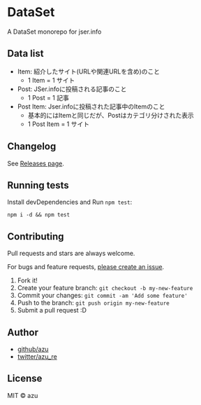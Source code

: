 # DataSet

A DataSet monorepo for jser.info

## Data list

- Item: 紹介したサイト(URLや関連URLを含め)のこと
    - 1 Item = 1 サイト
- Post: JSer.infoに投稿される記事のこと
    - 1 Post = 1 記事
- Post Item: Jser.infoに投稿された記事中のItemのこと
    - 基本的にはItemと同じだが、Postはカテゴリ分けされた表示
    - 1 Post Item = 1 サイト

## Changelog

See [Releases page](https://github.com/jser/dataset/releases).

## Running tests

Install devDependencies and Run `npm test`:

    npm i -d && npm test

## Contributing

Pull requests and stars are always welcome.

For bugs and feature requests, [please create an issue](https://github.com/jser/dataset/issues).

1. Fork it!
2. Create your feature branch: `git checkout -b my-new-feature`
3. Commit your changes: `git commit -am 'Add some feature'`
4. Push to the branch: `git push origin my-new-feature`
5. Submit a pull request :D

## Author

- [github/azu](https://github.com/azu)
- [twitter/azu_re](https://twitter.com/azu_re)

## License

MIT © azu
